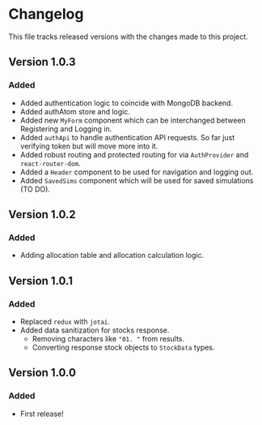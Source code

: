 # Changelog

This file tracks released versions with the changes made to this project.

## Version 1.0.3

### Added

- Added authentication logic to coincide with MongoDB backend.
- Added authAtom store and logic.
- Added new `MyForm` component which can be interchanged between Registering and Logging in.
- Added `authApi` to handle authentication API requests. So far just verifying token but will move more into it.
- Added robust routing and protected routing for via `AuthProvider` and `react-router-dom`.
- Added a `Header` component to be used for navigation and logging out.
- Added `SavedSims` component which will be used for saved simulations (TO DO).

## Version 1.0.2

### Added

- Adding allocation table and allocation calculation logic.

## Version 1.0.1

### Added

- Replaced `redux` with `jotai`.
- Added data sanitization for stocks response.
  - Removing characters like `"01. "` from results.
  - Converting response stock objects to `StockData` types.

## Version 1.0.0

### Added

- First release!
